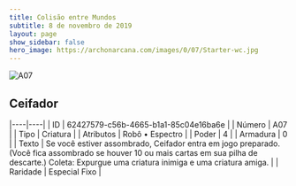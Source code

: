 ```yaml
---
title: Colisão entre Mundos
subtitle: 8 de novembro de 2019
layout: page
show_sidebar: false
hero_image: https://archonarcana.com/images/0/07/Starter-wc.jpg
---
```


![A07](https://cdn.keyforgegame.com/media/card_front/pt/453_A07_7CPMJ6WMGP9J_pt.png)

## Ceifador

|----|----|
| ID | 62427579-c56b-4665-b1a1-85c04e16ba6e |
| Número | A07 |
| Tipo | Criatura |
| Atributos | Robô • Espectro |
| Poder | 4 |
| Armadura | 0 |
| Texto | Se você estiver assombrado, Ceifador entra em jogo preparado. (Você fica assombrado  se houver 10 ou mais cartas em sua pilha  de descarte.) Coleta: Expurgue uma criatura inimiga e uma criatura amiga. |
| Raridade | Especial Fixo |
